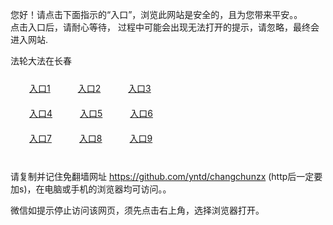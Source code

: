 您好！请点击下面指示的“入口”，浏览此网站是安全的，且为您带来平安。。 <br/>
点击入口后，请耐心等待， 过程中可能会出现无法打开的提示，请忽略，最终会进入网站. </br>

法轮大法在长春<br/>
<div style="padding:10px"><a style="margin:20px" target="_blank" href="https://db9vhofvz488t.cloudfront.net/2Qpsp?gnqtyxzw" id="ccLink1" rel="nofollow">入口1</a> <a target="_blank" style="margin:20px" href="https://d1dinz6acd1f23.cloudfront.net/2Qpsp?flykkyp" id="ccLink2" rel="nofollow">入口2</a> <a style="margin:20px" target="_blank" href="https://d2nugx4oeaxjni.cloudfront.net/2Qpsp?rtfgl" id="ccLink3" rel="nofollow">入口3</a></div>

<div style="padding:10px" ><a style="margin:20px" target="_blank" href="https://db9vhofvz488t.cloudfront.net/2Qpsp?gnqtyxzw" id="ccLink4" rel="nofollow">入口4</a> <a style="margin:20px" href="https://d1dinz6acd1f23.cloudfront.net/2Qpsp?flykkyp" target="_blank" id="ccLink5" rel="nofollow">入口5</a> <a style="margin:20px" href="https://d2nugx4oeaxjni.cloudfront.net/2Qpsp?rtfgl" target="_blank" id="ccLink6" rel="nofollow">入口6</a></div>

<div style="padding:10px"><a style="margin:20px" target="_blank" href="https://db9vhofvz488t.cloudfront.net/2Qpsp?gnqtyxzw" id="ccLink7" rel="nofollow">入口7</a> <a style="margin:20px" href="https://d1dinz6acd1f23.cloudfront.net/2Qpsp?flykkyp" target="_blank" id="ccLink8" rel="nofollow">入口8</a> <a style="margin:20px" target="_blank" href="https://d2nugx4oeaxjni.cloudfront.net/2Qpsp?rtfgl" id="ccLink9" rel="nofollow">入口9</a></div>

<br/>



请复制并记住免翻墙网址 https://github.com/yntd/changchunzx (http后一定要加s)，在电脑或手机的浏览器均可访问。。<br/>

微信如提示停止访问该网页，须先点击右上角，选择浏览器打开。
